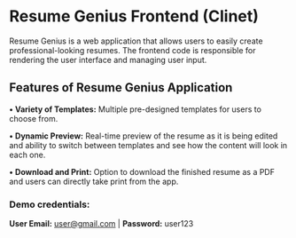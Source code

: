 # Resume Genius Frontend (Clinet)

Resume Genius is a web application that allows users to easily create professional-looking resumes. The frontend code is responsible for rendering the user interface and managing user input.

## Features of Resume Genius Application

**•** **Variety of Templates:** Multiple pre-designed templates for users to choose from.

**•** **Dynamic Preview:** Real-time preview of the resume as it is being edited and ability to switch between templates and see how the content will look in each one.

**•** **Download and Print:** Option to download the finished resume as a PDF and users can directly take print from the app.

### Demo credentials:

**User Email:** user@gmail.com | **Password:** user123
